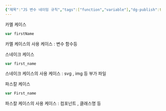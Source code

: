 ```yaml
---
{"제목":"JS 변수 네이밍 규칙","tags":["function","variable"],"dg-publish":true,"permalink":"/v2/studynotes/java-script/js/","dgPassFrontmatter":true}
---
```



카멜 케이스

```js
var firstName
```

카멜 케이스의 사용 케이스 : 변수 함수등

스네이크 케이스
```js
var first_name
```

스네이크 케이스의 사용 케이스 : svg , img 등 부가 파일

파스칼 케이스
```js
var First_name
```

파스칼 케이스의 사용 케이스 : 컴포넌트 , 클래스명 등



